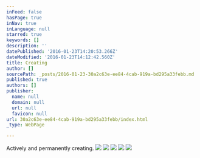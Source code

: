 ```yaml
---
inFeed: false
hasPage: true
inNav: true
inLanguage: null
starred: true
keywords: []
description: ''
datePublished: '2016-01-23T14:20:53.266Z'
dateModified: '2016-01-23T14:12:42.560Z'
title: Creating
author: []
sourcePath: _posts/2016-01-23-30a2c63e-ee84-4cab-919a-bd295a33febb.md
published: true
authors: []
publisher:
  name: null
  domain: null
  url: null
  favicon: null
url: 30a2c63e-ee84-4cab-919a-bd295a33febb/index.html
_type: WebPage

---
```

Actively and permanently creating.
![](https://the-grid-user-content.s3-us-west-2.amazonaws.com/8b06748e-4b1f-45cb-9bf7-4f39268c3f69.jpg)
![](https://the-grid-user-content.s3-us-west-2.amazonaws.com/6218acbe-066f-4cbb-901a-a549a958b633.jpg)
![](https://the-grid-user-content.s3-us-west-2.amazonaws.com/ed56cc27-0048-4dfc-9b99-ddc998fcc701.jpg)
![](https://the-grid-user-content.s3-us-west-2.amazonaws.com/7a135e97-a3f7-4191-bc58-2cb3025e61af.jpg)
![](https://the-grid-user-content.s3-us-west-2.amazonaws.com/48c81fc5-0616-40d1-9bde-97e3525282c7.jpg)